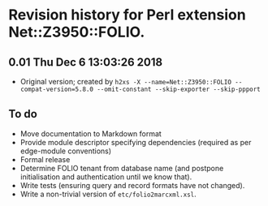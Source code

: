 # Revision history for Perl extension Net::Z3950::FOLIO.

## 0.01  Thu Dec  6 13:03:26 2018
* Original version; created by `h2xs -X --name=Net::Z3950::FOLIO --compat-version=5.8.0 --omit-constant --skip-exporter --skip-ppport`

## To do

* Move documentation to Markdown format
* Provide module descriptor specifying dependencies (required as per edge-module conventions)
* Formal release
* Determine FOLIO tenant from database name (and postpone initialisation and authentication until we know that).
* Write tests (ensuring query and record formats have not changed).
* Write a non-trivial version of `etc/folio2marcxml.xsl`.


